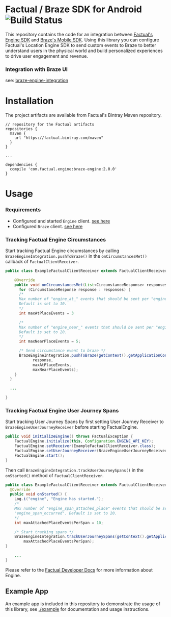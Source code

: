 # Factual / Braze SDK for Android ![Build Status](https://app.bitrise.io/app/f001791884e47358/status.svg?token=zill-aMMVVaFzOKXBor3Ow)

This repository contains the code for an integration between [Factual's Engine SDK](https://www.factual.com/products/engine/) and [Braze's Mobile SDK](https://www.braze.com/). Using this library you can configure Factual's Location Engine SDK to send custom events to Braze to better understand users in the physical world and build personalized experiences to drive user engagement and revenue.

### Integration with Braze UI

see: [braze-engine-integration](https://github.com/Factual/braze-engine-integration)

# Installation

The project artifacts are available from Factual's Bintray Maven repository.

```
// repository for the Factual artifacts
repositories {
  maven {
    url "https://factual.bintray.com/maven"
  }
}

...

dependencies {
  compile 'com.factual.engine:braze-engine:2.0.0'
}
```

# Usage

### Requirements

* Configured and started `Engine` client. [see here](http://developer.factual.com/engine/android/)
* Configured `Braze` client. [see here](https://www.braze.com/documentation/iOS/#initial-sdk-setup)

### Tracking Factual Engine Circumstances

Start tracking Factual Engine circumstances by calling ` BrazeEngineIntegration.pushToBraze()` in the `onCircumstancesMet()` callback of `FactualClientReceiver`.

```java
public class ExampleFactualClientReceiver extends FactualClientReceiver {

    @Override
    public void onCircumstancesMet(List<CircumstanceResponse> responses) {
      for (CircumstanceResponse response : responses) {
      /*
      Max number of "engine_at_" events that should be sent per "engine_" + CIRCUMSTANCE_NAME.
      Default is set to 10.
      */
      int maxAtPlaceEvents = 3

      /*
      Max number of "engine_near_" events that should be sent per "engine_" + CIRCUMSTANCE_NAME.
      Default is set to 20.
      */
      int maxNearPlaceEvents = 5;

      /* Send circumstance event to braze */
      BrazeEngineIntegration.pushToBraze(getContext().getApplicationContext(),
            response,
            maxAtPlaceEvents,
            maxNearPlaceEvents);
    }
  }

  ...

}
```

### Tracking Factual Engine User Journey Spans
Start tracking User Journey Spans by first setting User Journey Receiver to `BrazeEngineUserJourneyReceiver` before starting FactualEngine.
```java
public void initializeEngine() throws FactualException {
    FactualEngine.initialize(this, Configuration.ENGINE_API_KEY);
    FactualEngine.setReceiver(ExampleFactualClientReceiver.class);
    FactualEngine.setUserJourneyReceiver(BrazeEngineUserJourneyReceiver.class);
    FactualEngine.start();
}
```

Then call `BrazeEngineIntegration.trackUserJourneySpans()` in the `onStarted()` method of `FactualClientReceiver`.

```java
public class ExampleFactualClientReceiver extends FactualClientReceiver {
  @Override
  public void onStarted() {
    Log.i("engine", "Engine has started.");
    /*
    Max number of "engine_span_attached_place" events that should be sent per
    "engine_span_occurred". Default is set to 20.
    */
    int maxAttachedPlaceEventsPerSpan = 10;

    /* Start tracking spans */
    BrazeEngineIntegration.trackUserJourneySpans(getContext().getApplicationContext(),
        maxAttachedPlaceEventsPerSpan);
}

    ...
}
```

Please refer to the [Factual Developer Docs](http://developer.factual.com) for more information about Engine.

## Example App

An example app is included in this repository to demonstrate the usage of this library, see [./example](./example) for documentation and usage instructions.
